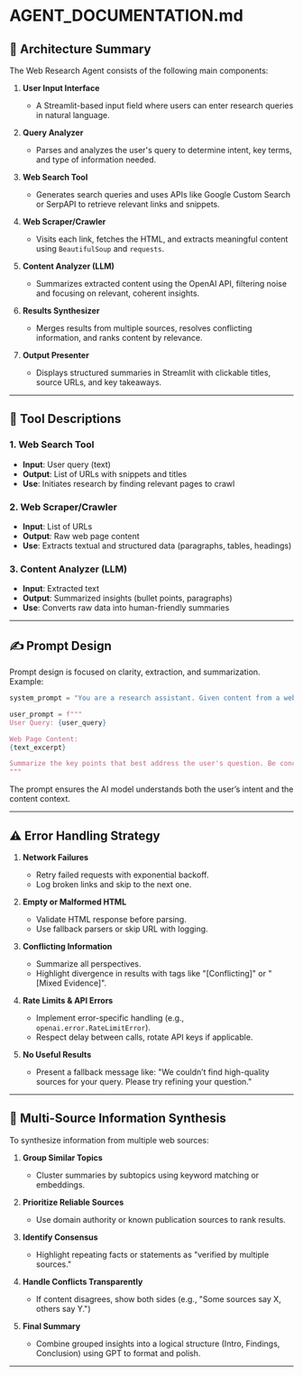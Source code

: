 # AGENT_DOCUMENTATION.md

## 🧠 Architecture Summary

The Web Research Agent consists of the following main components:

1. **User Input Interface**
   - A Streamlit-based input field where users can enter research queries in natural language.

2. **Query Analyzer**
   - Parses and analyzes the user's query to determine intent, key terms, and type of information needed.

3. **Web Search Tool**
   - Generates search queries and uses APIs like Google Custom Search or SerpAPI to retrieve relevant links and snippets.

4. **Web Scraper/Crawler**
   - Visits each link, fetches the HTML, and extracts meaningful content using `BeautifulSoup` and `requests`.

5. **Content Analyzer (LLM)**
   - Summarizes extracted content using the OpenAI API, filtering noise and focusing on relevant, coherent insights.

6. **Results Synthesizer**
   - Merges results from multiple sources, resolves conflicting information, and ranks content by relevance.

7. **Output Presenter**
   - Displays structured summaries in Streamlit with clickable titles, source URLs, and key takeaways.

---

## 🔌 Tool Descriptions

### 1. Web Search Tool
- **Input**: User query (text)
- **Output**: List of URLs with snippets and titles
- **Use**: Initiates research by finding relevant pages to crawl

### 2. Web Scraper/Crawler
- **Input**: List of URLs
- **Output**: Raw web page content
- **Use**: Extracts textual and structured data (paragraphs, tables, headings)

### 3. Content Analyzer (LLM)
- **Input**: Extracted text
- **Output**: Summarized insights (bullet points, paragraphs)
- **Use**: Converts raw data into human-friendly summaries

---

## ✍️ Prompt Design

Prompt design is focused on clarity, extraction, and summarization. Example:

```python
system_prompt = "You are a research assistant. Given content from a web page and the original query, return a clear, concise summary highlighting the most relevant information."

user_prompt = f"""
User Query: {user_query}

Web Page Content:
{text_excerpt}

Summarize the key points that best address the user's question. Be concise, informative, and neutral in tone.
"""
```

The prompt ensures the AI model understands both the user’s intent and the content context.

---

## ⚠️ Error Handling Strategy

1. **Network Failures**
   - Retry failed requests with exponential backoff.
   - Log broken links and skip to the next one.

2. **Empty or Malformed HTML**
   - Validate HTML response before parsing.
   - Use fallback parsers or skip URL with logging.

3. **Conflicting Information**
   - Summarize all perspectives.
   - Highlight divergence in results with tags like "[Conflicting]" or "[Mixed Evidence]".

4. **Rate Limits & API Errors**
   - Implement error-specific handling (e.g., `openai.error.RateLimitError`).
   - Respect delay between calls, rotate API keys if applicable.

5. **No Useful Results**
   - Present a fallback message like: "We couldn’t find high-quality sources for your query. Please try refining your question."

---

## 🧩 Multi-Source Information Synthesis

To synthesize information from multiple web sources:

1. **Group Similar Topics**
   - Cluster summaries by subtopics using keyword matching or embeddings.

2. **Prioritize Reliable Sources**
   - Use domain authority or known publication sources to rank results.

3. **Identify Consensus**
   - Highlight repeating facts or statements as "verified by multiple sources."

4. **Handle Conflicts Transparently**
   - If content disagrees, show both sides (e.g., "Some sources say X, others say Y.")

5. **Final Summary**
   - Combine grouped insights into a logical structure (Intro, Findings, Conclusion) using GPT to format and polish.

---

